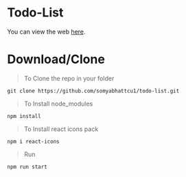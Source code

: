 # Todo-List
You can view the web [here](https://serene-banoffee-73c3b8.netlify.app/).

# Download/Clone

> To Clone the repo in your folder

```
git clone https://github.com/somyabhattcu1/todo-list.git
```

>To Install node_modules
```
npm install  
```
>To Install react icons pack

```
npm i react-icons
```

>Run
```
npm run start
```
> 